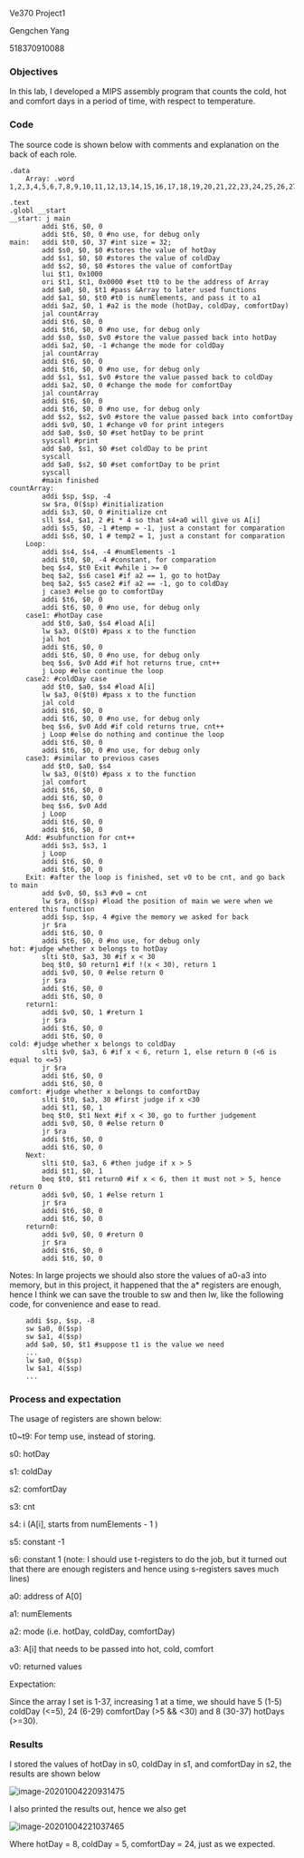 Ve370 Project1

Gengchen Yang

518370910088

### Objectives

In this lab, I developed a MIPS assembly program that counts the cold, hot and comfort days in a period of time, with respect to temperature.

### Code

The source code is shown below with comments and explanation on the back of each role.

```assembly
.data 
    Array: .word 1,2,3,4,5,6,7,8,9,10,11,12,13,14,15,16,17,18,19,20,21,22,23,24,25,26,27,28,29,30,31,32,33,34,35,36,37

.text
.globl __start
__start: j main
		addi $t6, $0, 0
		addi $t6, $0, 0 #no use, for debug only
main: 	addi $t0, $0, 37 #int size = 32;
		add $s0, $0, $0 #stores the value of hotDay
		add $s1, $0, $0 #stores the value of coldDay
		add $s2, $0, $0 #stores the value of comfortDay
		lui $t1, 0x1000
		ori $t1, $t1, 0x0000 #set tt0 to be the address of Array
		add $a0, $0, $t1 #pass &Array to later used functions
		add $a1, $0, $t0 #t0 is numElements, and pass it to a1
		addi $a2, $0, 1 #a2 is the mode (hotDay, coldDay, comfortDay)
		jal countArray
		addi $t6, $0, 0
		addi $t6, $0, 0 #no use, for debug only
		add $s0, $s0, $v0 #store the value passed back into hotDay
		addi $a2, $0, -1 #change the mode for coldDay
		jal countArray
		addi $t6, $0, 0
		addi $t6, $0, 0 #no use, for debug only
		add $s1, $s1, $v0 #store the value passed back to coldDay
		addi $a2, $0, 0 #change the mode for comfortDay
		jal countArray
		addi $t6, $0, 0
		addi $t6, $0, 0 #no use, for debug only
		add $s2, $s2, $v0 #store the value passed back into comfortDay
		addi $v0, $0, 1 #change v0 for print integers
		add $a0, $s0, $0 #set hotDay to be print
		syscall #print
		add $a0, $s1, $0 #set coldDay to be print
		syscall
		add $a0, $s2, $0 #set comfortDay to be print
		syscall
		#main finished
countArray:
		addi $sp, $sp, -4
		sw $ra, 0($sp) #initialization
		addi $s3, $0, 0 #initialize cnt
		sll $s4, $a1, 2 #i * 4 so that s4+a0 will give us A[i]
		addi $s5, $0, -1 #temp = -1, just a constant for comparation
		addi $s6, $0, 1 # temp2 = 1, just a constant for comparation
	Loop:
		addi $s4, $s4, -4 #numElements -1
		addi $t0, $0, -4 #constant, for comparation
		beq $s4, $t0 Exit #while i >= 0
		beq $a2, $s6 case1 #if a2 == 1, go to hotDay
		beq $a2, $s5 case2 #if a2 == -1, go to coldDay
		j case3 #else go to comfortDay
		addi $t6, $0, 0
		addi $t6, $0, 0 #no use, for debug only
	case1: #hotDay case
		add $t0, $a0, $s4 #load A[i]
		lw $a3, 0($t0) #pass x to the function
		jal hot
		addi $t6, $0, 0
		addi $t6, $0, 0 #no use, for debug only
		beq $s6, $v0 Add #if hot returns true, cnt++
		j Loop #else continue the loop
	case2: #coldDay case
		add $t0, $a0, $s4 #load A[i]
		lw $a3, 0($t0) #pass x to the function
		jal cold
		addi $t6, $0, 0
		addi $t6, $0, 0 #no use, for debug only
		beq $s6, $v0 Add #if cold returns true, cnt++
		j Loop #else do nothing and continue the loop
		addi $t6, $0, 0
		addi $t6, $0, 0 #no use, for debug only
	case3: #similar to previous cases
		add $t0, $a0, $s4
		lw $a3, 0($t0) #pass x to the function
		jal comfort
		addi $t6, $0, 0
		addi $t6, $0, 0
		beq $s6, $v0 Add
		j Loop
		addi $t6, $0, 0
		addi $t6, $0, 0
	Add: #subfunction for cnt++
		addi $s3, $s3, 1
		j Loop
		addi $t6, $0, 0
		addi $t6, $0, 0
	Exit: #after the loop is finished, set v0 to be cnt, and go back to main
		add $v0, $0, $s3 #v0 = cnt
		lw $ra, 0($sp) #load the position of main we were when we entered this function
		addi $sp, $sp, 4 #give the memory we asked for back
		jr $ra
		addi $t6, $0, 0
		addi $t6, $0, 0 #no use, for debug only
hot: #judge whether x belongs to hotDay
		slti $t0, $a3, 30 #if x < 30
		beq $t0, $0 return1 #if !(x < 30), return 1
		addi $v0, $0, 0 #else return 0
		jr $ra
		addi $t6, $0, 0
		addi $t6, $0, 0
	return1:
		addi $v0, $0, 1 #return 1
		jr $ra
		addi $t6, $0, 0
		addi $t6, $0, 0
cold: #judge whether x belongs to coldDay
		slti $v0, $a3, 6 #if x < 6, return 1, else return 0 (<6 is equal to <=5)
		jr $ra
		addi $t6, $0, 0
		addi $t6, $0, 0
comfort: #judge whether x belongs to comfortDay
		slti $t0, $a3, 30 #first judge if x <30
		addi $t1, $0, 1
		beq $t0, $t1 Next #if x < 30, go to further judgement
		addi $v0, $0, 0 #else return 0
		jr $ra
		addi $t6, $0, 0
		addi $t6, $0, 0
	Next:
		slti $t0, $a3, 6 #then judge if x > 5
		addi $t1, $0, 1 
		beq $t0, $t1 return0 #if x < 6, then it must not > 5, hence return 0
		addi $v0, $0, 1 #else return 1
		jr $ra
		addi $t6, $0, 0
		addi $t6, $0, 0
	return0:
		addi $v0, $0, 0 #return 0
		jr $ra
		addi $t6, $0, 0
		addi $t6, $0, 0
```

Notes: In large projects we should also store the values of a0-a3 into memory, but in this project, it happened that the a* registers are enough, hence I think we can save the trouble to sw and then lw, like the following code, for convenience and ease to read.

```assembly
	addi $sp, $sp, -8
	sw $a0, 0($sp)
	sw $a1, 4($sp)
	add $a0, $0, $t1 #suppose t1 is the value we need
	...
	lw $a0, 0($sp)
	lw $a1, 4($sp)
	...
```

### Process and expectation

The usage of registers are shown below:

t0~t9: For temp use, instead of storing.

s0: hotDay

s1: coldDay

s2: comfortDay

s3: cnt

s4: i (A[i], starts from numElements - 1 )

s5: constant -1

s6: constant 1 (note: I should use t-registers to do the job, but it turned out that there are enough registers and hence using s-registers saves much lines)

a0: address of A[0]

a1: numElements

a2: mode (i.e. hotDay, coldDay, comfortDay)

a3: A[i] that needs to be passed into hot, cold, comfort

v0: returned values



Expectation:

Since the array I set is 1-37, increasing 1 at a time, we should have 5 (1-5) coldDay (<=5), 24 (6-29) comfortDay (>5 && <30) and 8 (30-37) hotDays (>=30).

### Results

I stored the values of hotDay in s0, coldDay in s1, and comfortDay in s2, the results are shown below

![image-20201004220931475](C:\Users\yangg\AppData\Roaming\Typora\typora-user-images\image-20201004220931475.png)

I also printed the results out, hence we also get

![image-20201004221037465](C:\Users\yangg\AppData\Roaming\Typora\typora-user-images\image-20201004221037465.png)

Where hotDay = 8, coldDay = 5, comfortDay = 24, just as we expected.